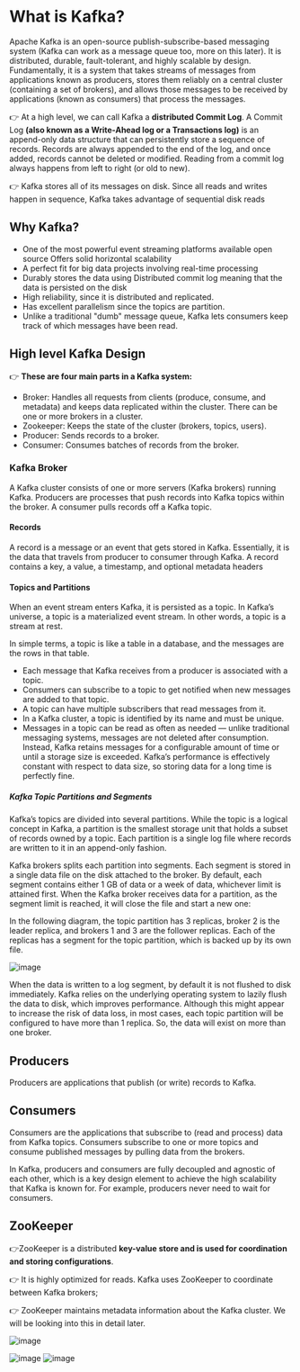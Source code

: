 # What is Kafka?

Apache Kafka is an open-source publish-subscribe-based messaging system (Kafka can work as a message queue too, more on this later). 
It is distributed, durable, fault-tolerant, and highly scalable by design. Fundamentally, 
it is a system that takes streams of messages from applications known as producers, 
stores them reliably on a central cluster (containing a set of brokers), 
and allows those messages to be received by applications (known as consumers) that process the messages.

👉 At a high level, we can call Kafka a **distributed Commit Log**. 
   A Commit Log **(also known as a Write-Ahead log or a Transactions log)** is an append-only data structure that can persistently store a sequence of records. 
   Records are always appended to the end of the log, and once added, records cannot be deleted or modified. Reading from a commit log always happens from left to right (or old to new).

👉 Kafka stores all of its messages on disk. Since all reads and writes happen in sequence, Kafka takes advantage of sequential disk reads

## Why Kafka?

- One of the most powerful event streaming platforms available open source Offers solid horizontal scalability
- A perfect fit for big data projects involving real-time processing
- Durably stores the data using Distributed commit log meaning that the data is persisted on the disk
- High reliability, since it is distributed and replicated.
- Has excellent parallelism since the topics are partition.
- Unlike a traditional "dumb" message queue, Kafka lets consumers keep track of which messages have been read.


## High level Kafka Design

👉 **These are four main parts in a Kafka system:**

- Broker: Handles all requests from clients (produce, consume, and metadata) and keeps data replicated within the cluster. There can be one or more brokers in a cluster.
- Zookeeper: Keeps the state of the cluster (brokers, topics, users).
- Producer: Sends records to a broker.
- Consumer: Consumes batches of records from the broker.

### Kafka Broker
A Kafka cluster consists of one or more servers (Kafka brokers) running Kafka. 
Producers are processes that push records into Kafka topics within the broker. A consumer pulls records off a Kafka topic.

#### Records
A record is a message or an event that gets stored in Kafka. Essentially, it is the data that travels from producer to consumer through Kafka. A record contains a key, a value, a timestamp, and optional metadata headers

#### Topics and Partitions

When an event stream enters Kafka, it is persisted as a topic. In Kafka’s universe, a topic is a materialized event stream. In other words, a topic is a stream at rest.

In simple terms, a topic is like a table in a database, and the messages are the rows in that table.

- Each message that Kafka receives from a producer is associated with a topic.
- Consumers can subscribe to a topic to get notified when new messages are added to that topic.
- A topic can have multiple subscribers that read messages from it.
- In a Kafka cluster, a topic is identified by its name and must be unique.
- Messages in a topic can be read as often as needed — unlike traditional messaging systems, messages are not deleted after consumption. Instead, Kafka retains messages for a configurable amount of time or until a storage size is exceeded. Kafka’s performance is effectively constant with respect to data size, so storing data for a long time is perfectly fine.

##### Kafka Topic Partitions and Segments

Kafka’s topics are divided into several partitions. While the topic is a logical concept in Kafka, a partition is the smallest storage unit that holds a subset of records owned by a topic. Each partition is a single log file where records are written to it in an append-only fashion.

Kafka brokers splits each partition into segments. Each segment is stored in a single data file on the disk attached to the broker. By default, each segment contains either 1 GB of data or a week of data, whichever limit is attained first. When the Kafka broker receives data for a partition, as the segment limit is reached, it will close the file and start a new one:

In the following diagram, the topic partition has 3 replicas, broker 2 is the leader replica, and brokers 1 and 3 are the follower replicas. Each of the replicas has a segment for the topic partition, which is backed up by its own file.

![image](https://user-images.githubusercontent.com/33947539/170002254-459d3777-f2bd-4f3c-81c2-7127f1039cc9.png)

When the data is written to a log segment, by default it is not flushed to disk immediately. Kafka relies on the underlying operating system to lazily flush the data to disk, which improves performance. Although this might appear to increase the risk of data loss, in most cases, each topic partition will be configured to have more than 1 replica. So, the data will exist on more than one broker.

## Producers
Producers are applications that publish (or write) records to Kafka.

## Consumers
Consumers are the applications that subscribe to (read and process) data from Kafka topics. Consumers subscribe to one or more topics and consume published messages by pulling data from the brokers.

In Kafka, producers and consumers are fully decoupled and agnostic of each other, which is a key design element to achieve the high scalability that Kafka is known for. For example, producers never need to wait for consumers.

## ZooKeeper 
👉ZooKeeper is a distributed **key-value store and is used for coordination and storing configurations**. 

👉 It is highly optimized for reads. Kafka uses ZooKeeper to coordinate between Kafka brokers; 

👉 ZooKeeper maintains metadata information about the Kafka cluster. We will be looking into this in detail later.

![image](https://user-images.githubusercontent.com/33947539/170005244-d5fa8718-02b2-4ac5-b3f9-41ef4ae92505.png)

![image](https://user-images.githubusercontent.com/33947539/170009993-d8bae021-4f5f-417a-92a4-2e028243ce3b.png)
![image](https://user-images.githubusercontent.com/33947539/170010018-2044eecc-c2f8-4d8b-8456-d3ff95efa9a9.png)


